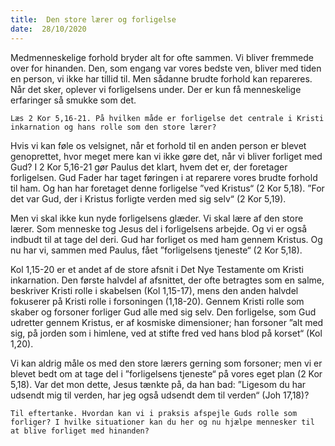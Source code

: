 ```yaml
---
title:  Den store lærer og forligelse
date:  28/10/2020
---
```


Medmenneskelige forhold bryder alt for ofte sammen. Vi bliver fremmede over for hinanden. Den, som engang var vores bedste ven, bliver med tiden en person, vi ikke har tillid til. Men sådanne brudte forhold kan repareres. Når det sker, oplever vi forligelsens under. Der er kun få menneskelige erfaringer så smukke som det.

`Læs 2 Kor 5,16-21. På hvilken måde er forligelse det centrale i Kristi inkarnation og hans rolle som den store lærer?`

Hvis vi kan føle os velsignet, når et forhold til en anden person er blevet genoprettet, hvor meget mere kan vi ikke gøre det, når vi bliver forliget med Gud? I 2 Kor 5,16-21 gør Paulus det klart, hvem det er, der foretager forligelsen. Gud Fader har taget føringen i at reparere vores brudte forhold til ham. Og han har foretaget denne forligelse ”ved Kristus“ (2 Kor 5,18). ”For det var Gud, der i Kristus forligte verden med sig selv“ (2 Kor 5,19).

Men vi skal ikke kun nyde forligelsens glæder. Vi skal lære af den store lærer. Som menneske tog Jesus del i forligelsens arbejde. Og vi er også indbudt til at tage del deri. Gud har forliget os med ham gennem Kristus. Og nu har vi, sammen med Paulus, fået ”forligelsens tjeneste“ (2 Kor 5,18).

Kol 1,15-20 er et andet af de store afsnit i Det Nye Testamente om Kristi inkarnation. Den første halvdel af afsnittet, der ofte betragtes som en salme, beskriver Kristi rolle i skabelsen (Kol 1,15-17), mens den anden halvdel fokuserer på Kristi rolle i forsoningen (1,18-20). Gennem Kristi rolle som skaber og forsoner forliger Gud alle med sig selv. Den forligelse, som Gud udretter gennem Kristus, er af kosmiske dimensioner; han forsoner ”alt med sig, på jorden som i himlene, ved at stifte fred ved hans blod på korset“ (Kol 1,20).

Vi kan aldrig måle os med den store lærers gerning som forsoner; men vi er blevet bedt om at tage del i ”forligelsens tjeneste“ på vores eget plan (2 Kor 5,18). Var det mon dette, Jesus tænkte på, da han bad: ”Ligesom du har udsendt mig til verden, har jeg også udsendt dem til verden“ (Joh 17,18)?

`Til eftertanke. Hvordan kan vi i praksis afspejle Guds rolle som forliger? I hvilke situationer kan du her og nu hjælpe mennesker til at blive forliget med hinanden?`